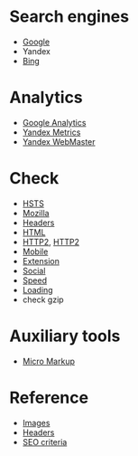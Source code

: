 # Search engines
* [Google](https://search.google.com/search-console/welcome)
* Yandex
* [Bing](https://www.bing.com/webmasters)

# Analytics
* [Google Analytics](https://analytics.google.com/analytics/web/)
* [Yandex Metrics](https://metrika.yandex.ru/list)
* [Yandex WebMaster](https://webmaster.yandex.com/sites/)

# Check
* [HSTS](https://hstspreload.org/)
* [Mozilla](https://observatory.mozilla.org/analyze/)
* [Headers](https://securityheaders.com/)
* [HTML](https://validator.w3.org/)
* [HTTP2](https://tools.keycdn.com/http2-test), [HTTP2](https://http2.pro/)
* [Mobile](https://search.google.com/test/mobile-friendly)
* [Extension](https://chrome.google.com/webstore/detail/ahrefs-seo-toolbar/hgmoccdbjhknikckedaaebbpdeebhiei/related?hl=en-US)
* [Social](https://www.heymeta.com/)
* [Speed](https://pagespeed.web.dev/)
* [Loading](https://gtmetrix.com/)
* check gzip

# Auxiliary tools
* [Micro Markup](https://webcode.tools/generators/structured-data/breadcrumb)

# Reference
* [Images](https://yandex.ru/support/images/schema-org.html)
* [Headers](https://habr.com/ru/company/hosting-cafe/blog/315802/)
* [SEO criteria](https://habr.com/ru/post/713666/)
